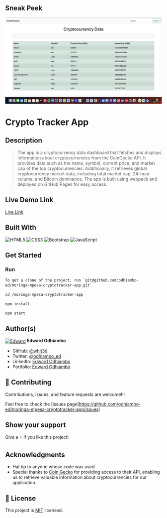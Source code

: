 ## Sneak Peek

![Chat](Screenshot-3.png)

# Crypto Tracker App

## Description

> The app is a cryptocurrency data dashboard that fetches and displays information about cryptocurrencies from the CoinGecko API. It provides data such as the name, symbol, current price, and market cap of the top cryptocurrencies. Additionally, it retrieves global cryptocurrency market data, including total market cap, 24-hour volume, and Bitcoin dominance. The app is built using webpack and deployed on GitHub Pages for easy access.

## Live Demo Link

[Live Link]()

## Built With

![HTML5](https://icongr.am/devicon/html5-original.svg?size=80&color=currentColor)
![CSS3](https://icongr.am/devicon/css3-original.svg?size=80&color=currentColor)
![Bootstrap](https://icongr.am/devicon/bootstrap-plain.svg?size=80&color=6916d0)
![JavaScript](https://icongr.am/devicon/javascript-original.svg?size=80&color=currentColor)

## Get Started

### Run

```
To get a clone of the project, run `git@github.com:odhiambo-ed/moringa-mpesa-cryptotracker-app.git`
```

```
cd /moringa-mpesa-cryptotracker-app
```

```
npm install
```

```
npm start
```



## Author(s)

  <a href="https://github.com/odhiambo-ed" target="blank"><img align="center"
        src="https://github.com/white3d/GitHub-User-Content/blob/main/Passport_Ed-M.png"
        alt="Edward" height="80" width="80"/></a>   **Edward Odhiambo**

- GitHub: [@whit3d](https://github.com/odhiambo-ed)
- Twitter: [@odhiambo_ed](https://twitter.com/odhiambo_ed)
- LinkedIn: [Edward Odhiambo](https://www.linkedin.com/in/edward-odhiambo/)
- Portfolio: [Edward Odhiambo](https://edwardodhiambo.com/)

## 🤝 Contributing

Contributions, issues, and feature requests are welcome!!!

Feel free to check the [issues page]https://github.com/odhiambo-ed/moringa-mpesa-cryptotracker-app/issues)

## Show your support

Give a ⭐️ if you like this project!

## Acknowledgments

- Hat tip to anyone whose code was used
- Special thanks to [Coin Gecko](https://docs.coingecko.com/reference/introduction) for providing access to their API, enabling us to retrieve valuable information about cryptocurrencies for our application.
## 📝 License

This project is [MIT](https://github.com/white3d/GitHub-User-Content/blob/main/LICENSE) licensed.

